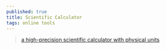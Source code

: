 ```yaml
---
published: true
title: Scientific Calculator
tags: online tools
---
```

> [a high-precision scientific calculator with physical units](https://insect.sh/)
